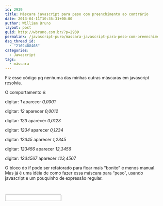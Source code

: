 ```yaml
---
id: 2939
title: Máscara javascript para peso com preenchimento ao contrário
date: 2013-04-11T10:36:31+00:00
author: William Bruno
layout: post
guid: http://wbruno.com.br/?p=2939
permalink: /javascript-puro/mascara-javascript-para-peso-com-preenchimento-ao-contrario/
dsq_thread_id:
  - "2102408408"
categories:
  - Javascript
tags:
  - máscara
---
```

Fiz esse código pq nenhuma das minhas outras máscaras em javascript resolvia.

O comportamento é:
  
digitar: <var>1</var> aparecer <var>0,0001</var>
  
digitar: <var>12</var> aparecer <var>0,0012</var>
  
digitar: <var>123</var> aparecer <var>0,0123</var>
  
digitar: <var>1234</var> aparecer <var>0,1234</var>
  
digitar: <var>12345</var> aparecer <var>1,2345</var>
  
digitar: <var>123456</var> aparecer <var>12,3456</var>
  
digitar: <var>1234567</var> aparecer <var>123,4567</var>

O bloco do if pode ser refatorado para ficar mais &#8220;bonito&#8221; e menos manual. Mas já é uma idéia de como fazer essa máscara para &#8220;peso&#8221;, usando javascript e um pouquinho de expressão regular.

<pre class="javascript"><script type="text/javascript">
function id(el){
    return document.getElementById(el);
}
window.onload = function(){
  id('peso').onkeyup = function(){
    var v = this.value,
      integer = v.split(',')[0];


    v = v.replace(/\D/, "");
    v = v.replace(/^[0]+/, "");

    if(v.length <= 4 || !integer)
    {
      if(v.length === 1) v = '0,000' + v;
      if(v.length === 2) v = '0,00' + v;
      if(v.length === 3) v = '0,0' + v;
      if(v.length === 4) v = '0,' + v;
    } else {
      v = v.replace(/^(\d{1,})(\d{4})$/, "$1,$2");
    }

    this.value = v;
  }
};
</script>
<input type="text" name="peso" id="peso" maxlength="8" />

```